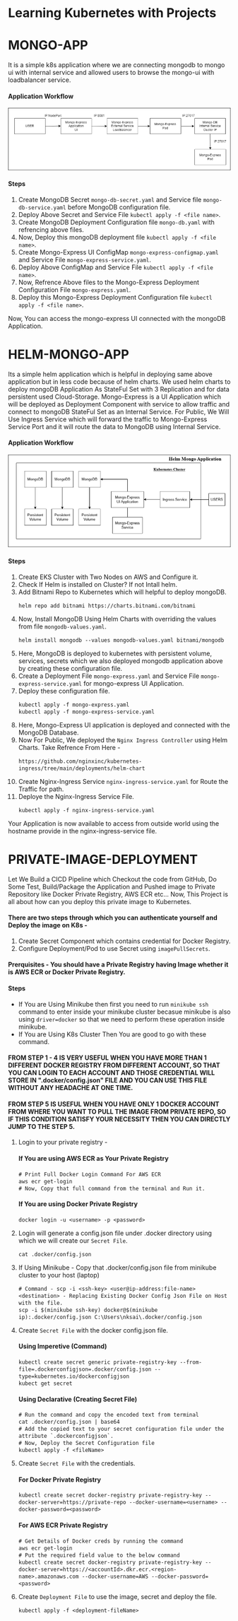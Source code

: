 Learning Kubernetes with Projects
=====================================

MONGO-APP
===========
It is a simple k8s application where we are connecting mongodb to mongo ui with internal service and allowed users to browse the mongo-ui with loadbalancer service.
#### Application Workflow
![Mongo-App Workflow](https://github.com/nirdeshkumar02/Kubernetes-Learning/blob/master/k8-mongo-app.png)
#### Steps
1. Create MongoDB Secret `mongo-db-secret.yaml` and Service file `mongo-db-service.yaml` before MongoDB configuration file.
2. Deploy Above Secret and Service File `kubectl apply -f <file name>`.
3. Create MongoDB Deployment Configuration file `mongo-db.yaml` with refrencing above files.
4. Now, Deploy this mongoDB deployment file `kubectl apply -f <file name>`.
4. Create Mongo-Express UI ConfigMap `mongo-express-configmap.yaml` and Service File `mongo-express-service.yaml`.
5. Deploy Above ConfigMap and Service File `kubectl apply -f <file name>`.
6. Now, Refrence Above files to the Mongo-Express Deployment Configuration File `mongo-express.yaml`.
7. Deploy this Mongo-Express Deployment Configuration file `kubectl apply -f <file name>`.

Now, You can access the mongo-express UI connected with the mongoDB Application.

HELM-MONGO-APP
===============
Its a simple helm application which is helpful in deploying same above application but in less code because of helm charts. We used helm charts to deploy mongoDB Application As StateFul Set with 3 Replication and for data persistent used Cloud-Storage.
Mongo-Express is a UI Application which will be deployed as Deployment Component with service to allow traffic and connect to mongoDB StateFul Set as an Internal Service.
For Public, We Will Use Ingress Service which will forward the traffic to Mongo-Express Service Port and it will route the data to MongoDB using Internal Service.
#### Application Workflow
![Helm-Mongo-App Workflow](https://github.com/nirdeshkumar02/Kubernetes-Learning/blob/master/helm-mongo-application.png)
#### Steps
1. Create EKS Cluster with Two Nodes on AWS and Configure it.
2. Check If Helm is installed on Cluster? If not Intall helm.
3. Add Bitnami Repo to Kubernetes which will helpful to deploy mongoDB.
    ```
    helm repo add bitnami https://charts.bitnami.com/bitnami
    ```
4. Now, Install MongoDB Using Helm Charts with overriding the values from file `mongodb-values.yaml`.
    ```
    helm install mongodb --values mongodb-values.yaml bitnami/mongodb
    ```
5. Here, MongoDB is deployed to kubernetes with persistent volume, services, secrets which we also deployed mongodb application above by creating these configuration file.
6. Create a Deployment File `mongo-express.yaml` and Service File `mongo-express-service.yaml` for mongo-express UI Application.
7. Deploy these configuration file.
    ```
    kubectl apply -f mongo-express.yaml
    kubectl apply -f mongo-express-service.yaml
    ```
8. Here, Mongo-Express UI application is deployed and connected with the MongoDB Database.
9. Now For Public, We deployed the `Nginx Ingress Controller` using Helm Charts. Take Refrence From Here - 
    ```
    https://github.com/nginxinc/kubernetes-ingress/tree/main/deployments/helm-chart
    ```
10. Create Nginx-Ingress Service `nginx-ingress-service.yaml` for Route the Traffic for path.
11. Deploye the Nginx-Ingress Service File.
    ```
    kubectl apply -f nginx-ingress-service.yaml
    ```

Your Application is now available to access from outside world using the hostname provide in the nginx-ingress-service file. 

PRIVATE-IMAGE-DEPLOYMENT
=============================================
Let We Build a CICD Pipeline which Checkout the code from GitHub, Do Some Test, Build/Package the Application and Pushed image to Private Repository like Docker Private Registry, AWS ECR etc... Now, This Project is all about how can you deploy this private image to Kubernetes.

#### There are two steps through which you can authenticate yourself and Deploy the image on K8s -
1. Create Secret Component which contains credential for Docker Registry.
2. Configure Deployment/Pod to use Secret using `imagePullSecrets`.

#### Prerquisites - You should have a Private Registry having Image whether it is AWS ECR or Docker Private Registry.

#### Steps

- If You are Using Minikube then first you need to run `minikube ssh` command to enter inside your minikube cluster becasue minikube is also using `driver=docker` so that we need to perform these operation inside minikube.
- If You are Using K8s Cluster Then You are good to go with these command.

#### FROM STEP 1 - 4 IS VERY USEFUL WHEN YOU HAVE MORE THAN 1 DIFFERENT DOCKER REGISTRY FROM DIFFERENT ACCOUNT, SO THAT YOU CAN LOGIN TO EACH ACCOUNT AND THOSE CREDENTIAL WILL STORE IN ".docker/config.json" FILE AND YOU CAN USE THIS FILE WITHOUT ANY HEADACHE AT ONE TIME.

#### FROM STEP 5 IS USEFUL WHEN YOU HAVE ONLY 1 DOCKER ACCOUNT FROM WHERE YOU WANT TO PULL THE IMAGE FROM PRIVATE REPO, SO IF THIS CONDITION SATISFY YOUR NECESSITY THEN YOU CAN DIRECTLY JUMP TO THE STEP 5. 

1. Login to your private registry -
    #### If You are using AWS ECR as Your Private Registry
    ```
    # Print Full Docker Login Command For AWS ECR
    aws ecr get-login
    # Now, Copy that full command from the terminal and Run it.
    ```
    #### If You are using Docker Private Registry
    ```
    docker login -u <username> -p <password>
    ```
2. Login will generate a config.json file under .docker directory using which we will create our `Secret File`.
    ```
    cat .docker/config.json
    ```
3. If Using Minikube - Copy that .docker/config.json file from minikube cluster to your host (laptop)
    ```
    # Command - scp -i <ssh-key> <user@ip-address:file-name> <destination> - Replacing Existing Docker Config Json File on Host with the file.
    scp -i $(minikube ssh-key) docker@$(minikube ip):.docker/config.json C:\Users\nksai\.docker/config.json
    ```
4. Create `Secret File` with the docker config.json file.
    #### Using Imperetive (Command)
    ```
    kubectl create secret generic private-registry-key --from-file=.dockerconfigjson=.docker/config.json --type=kubernetes.io/dockerconfigjson
    kubect get secret
    ```
    #### Using Declarative (Creating Secret File)
    ```
    # Run the command and copy the encoded text from terminal
    cat .docker/config.json | base64
    # Add the copied text to your secret configuration file under the attribute `.dockerconfigjson`.
    # Now, Deploy the Secret Configuration file 
    kubectl apply -f <fileName>
    ```
5. Create `Secret File` with the credentials.
    #### For Docker Private Registry
    ```
    kubectl create secret docker-registry private-registry-key --docker-server=https://private-repo --docker-username=<username> --docker-password=<password>
    ```
    #### For AWS ECR Private Registry
    ```
    # Get Details of Docker creds by running the command
    aws ecr get-login
    # Put the required field value to the below command
    kubectl create secret docker-registry private-registry-key --docker-server=https://<accountId>.dkr.ecr.<region-name>.amazonaws.com --docker-username=AWS --docker-password=<password>
    ```
6. Create `Deployment File` to use the image, secret and deploy the file.
    ```
    kubectl apply -f <deployment-fileName>
    ```
